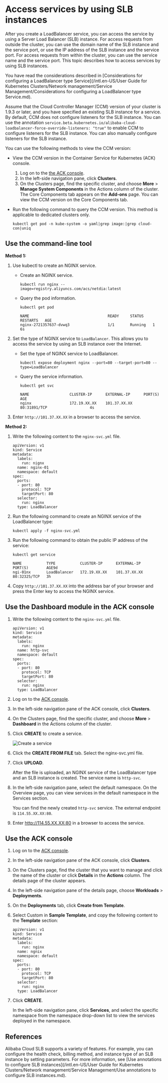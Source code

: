 # Access services by using SLB instances

After you create a LoadBalancer service, you can access the service by using a Server Load Balancer \(SLB\) instance. For access requests from outside the cluster, you can use the domain name of the SLB instance and the service port, or use the IP address of the SLB instance and the service port. For access requests from within the cluster, you can use the service name and the service port. This topic describes how to access services by using SLB instances.

You have read the considerations described in [Considerations for configuring a LoadBalancer type Service](/intl.en-US/User Guide for Kubernetes Clusters/Network management/Service Management/Considerations for configuring a LoadBalancer type Service.md).

Assume that the Cloud Controller Manager \(CCM\) version of your cluster is 1.9.3 or later, and you have specified an existing SLB instance for a service. By default, CCM does not configure listeners for the SLB instance. You can use the annotation `service.beta.kubernetes.io/alibaba-cloud-loadbalancer-force-override-listeners: "true"` to enable CCM to configure listeners for the SLB instance. You can also manually configure listeners for the SLB instance.

You can use the following methods to view the CCM version:

-   View the CCM version in the Container Service for Kubernetes \(ACK\) console.
    1.  Log on to the [the ACK console](https://cs.console.aliyun.com).
    2.  In the left-side navigation pane, click **Clusters**.
    3.  On the Clusters page, find the specific cluster, and choose **More** \> **Manage System Components** in the Actions column of the cluster. The Core Components tab appears on the **Add-ons** page. You can view the CCM version on the Core Components tab.
-   Run the following command to query the CCM version. This method is applicable to dedicated clusters only.

    ```
    kubectl get pod -n kube-system -o yaml|grep image:|grep cloud-con|uniq
    ```


## Use the command-line tool

**Method 1:**

1.  Use kubectl to create an NGINX service.

    -   Create an NGINX service.

        ```
        kubectl run nginx --image=registry.aliyuncs.com/acs/netdia:latest
        ```

    -   Query the pod information.

        ```
        kubectl get pod
        ```

        ```
        NAME                                   READY     STATUS    RESTARTS   AGE
        nginx-2721357637-dvwq3                 1/1       Running   1          6s
        ```

2.  Set the type of NGINX service to `LoadBalancer`. This allows you to access the service by using an SLB instance over the Internet.

    -   Set the type of NGINX service to LoadBalancer.

        ```
        kubectl expose deployment nginx --port=80 --target-port=80 --type=LoadBalancer
        ```

    -   Query the service information.

        ```
        kubectl get svc
        ```

        ```
        NAME                  CLUSTER-IP      EXTERNAL-IP      PORT(S)                        AGE
        nginx                 172.19.XX.XX    101.37.XX.XX     80:31891/TCP                   4s
        ```

3.  Enter `http://101.37.XX.XX` in a browser to access the service.


**Method 2:**

1.  Write the following content to the `nginx-svc.yml` file.

    ```
    apiVersion: v1
    kind: Service
    metadata:
      labels:
        run: nignx
      name: nginx-01
      namespace: default
    spec:
      ports:
      - port: 80
        protocol: TCP
        targetPort: 80
      selector:
        run: nginx
      type: LoadBalancer
    ```

2.  Run the following command to create an NGINX service of the LoadBalancer type:

    ```
    kubectl apply -f nginx-svc.yml
    ```

3.  Run the following command to obtain the public IP address of the service:

    ```
    kubectl get service
    ```

    ```
    NAME           TYPE           CLUSTER-IP      EXTERNAL-IP      PORT(S)        AGE9d
    ngi-01nx       LoadBalancer   172.19.XX.XX    101.37.XX.XX     80:32325/TCP   3h
    ```

4.  Copy `http://101.37.XX.XX` into the address bar of your browser and press the Enter key to access the NGINX service.


## Use the Dashboard module in the ACK console

1.  Write the following content to the `nginx-svc.yml` file.

    ```
    apiVersion: v1
    kind: Service
    metadata:
      labels:
        run: nginx
      name: http-svc
      namespace: default
    spec:
      ports:
      - port: 80
        protocol: TCP
        targetPort: 80
      selector:
        run: nginx
      type: LoadBalancer
    ```

2.  Log on to the [ACK console](https://cs.console.aliyun.com).

3.  In the left-side navigation pane of the ACK console, click **Clusters**.

4.  On the Clusters page, find the specific cluster, and choose **More** \> **Dashboard** in the Actions column of the cluster.

5.  Click **CREATE** to create a service.

    ![Create a service](https://static-aliyun-doc.oss-accelerate.aliyuncs.com/assets/img/en-US/3705129951/p9066.png)

6.  Click the **CREATE FROM FILE** tab. Select the nginx-svc.yml file.

7.  Click **UPLOAD**.

    After the file is uploaded, an NGINX service of the LoadBalancer type and an SLB instance is created. The service name is `http-svc`.

8.  In the left-side navigation pane, select the default namespace. On the Overview page, you can view services in the default namespace in the Services section.

    You can find the newly created `http-svc` service. The external endpoint is `114.55.XX.XX:80`.

9.  Enter http://114.55.XX.XX:80 in a browser to access the service.


## Use the ACK console

1.  Log on to the [ACK console](https://cs.console.aliyun.com).

2.  In the left-side navigation pane of the ACK console, click **Clusters**.

3.  On the Clusters page, find the cluster that you want to manage and click the name of the cluster or click **Details** in the **Actions** column. The details page of the cluster appears.

4.  In the left-side navigation pane of the details page, choose **Workloads** \> **Deployments**.

5.  On the **Deployments** tab, click **Create from Template**.

6.  Select Custom in **Sample Template**, and copy the following content to the **Template** section:

    ```
    apiVersion: v1
    kind: Service
    metadata:
      labels:
        run: nginx
      name: ngnix
      namespace: default
    spec:
      ports:
      - port: 80
        protocol: TCP
        targetPort: 80
      selector:
        run: nginx
      type: LoadBalancer
    ```

7.  Click **CREATE**.

    In the left-side navigation pane, click **Services**, and select the specific namespace from the namespace drop-down list to view the services deployed in the namespace.


## References

Alibaba Cloud SLB supports a variety of features. For example, you can configure the health check, billing method, and instance type of an SLB instance by setting parameters. For more information, see [Use annotations to configure SLB instances](/intl.en-US/User Guide for Kubernetes Clusters/Network management/Service Management/Use annotations to configure SLB instances.md).

